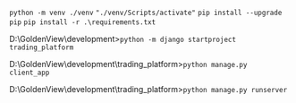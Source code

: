 <!-- Creating virtual env and running the app locally: -->

<!-- `python -m venv --python="C:\Users\Username\AppData\Local\Programs\Python\Python311\python.exe" ./venv` -->
`python -m venv ./venv`
`"./venv/Scripts/activate"`
`pip install --upgrade pip`
`pip install -r .\requirements.txt`


<!-- Project was initialised with: -->

D:\GoldenView\development>`python -m django startproject trading_platform`

D:\GoldenView\development\trading_platform>`python manage.py client_app`


<!-- To run it: -->

D:\GoldenView\development\trading_platform>`python manage.py runserver`
